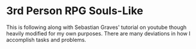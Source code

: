 # 3rd Person RPG Souls-Like
 
This is following along with Sebastian Graves' tutorial on youtube though heavily modified for my own purposes.
There are many deviations in how I accomplish tasks and problems.
